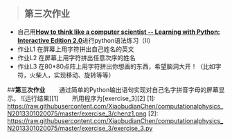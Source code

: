 >## 第三次作业
- 自己用[**How to think like a computer scientist -- Learning with Python: Interactive Edition 2.0**](http://interactivepython.org/runestone/static/thinkcspy/index.html)进行python语法练习（II）
- 作业L1 在屏幕上用字符拼出自己姓名的英文
- 作业L2 在屏幕上用字符拼出任意次序的姓名
- 作业L3 在80*80点阵上用字符拼出你想画的东西，希望脑洞大开！（比如字符，火柴人，实现移动、旋转等等）

##**第三次作业**
　　通过简单的Python输出语句实现对自己名字拼音字母的屏幕显示。
![运行结果][1]
　　所用程序为[exercise_3][2]
[1]: https://raw.githubusercontent.com/XiaobudianChen/computationalphysics_N2013301020075/master/exercise_3/chenz1.png
[2]: https://raw.githubusercontent.com/XiaobudianChen/computationalphysics_N2013301020075/master/exercise_3/exercise_3.py
